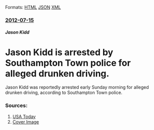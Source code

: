 
Formats: [HTML](/news/2012/07/15/jason-kidd-is-arrested-by-southampton-town-police-for-alleged-drunken-driving.html)  [JSON](/news/2012/07/15/jason-kidd-is-arrested-by-southampton-town-police-for-alleged-drunken-driving.json)  [XML](/news/2012/07/15/jason-kidd-is-arrested-by-southampton-town-police-for-alleged-drunken-driving.xml)  

### [2012-07-15](/news/2012/07/15/index.md)

##### Jason Kidd
# Jason Kidd is arrested by Southampton Town police for alleged drunken driving. 

Jason Kidd was reportedly arrested early Sunday morning for alleged drunken driving, according to Southampton Town police. 


### Sources:

1. [USA Today](http://content.usatoday.com/communities/gameon/post/2012/07/knicks-jason-kidd-arrested-on-dui-charges-at-the-hamptons/1)
1. [Cover Image](http://i.usatoday.net/communitymanager/_photos/game-on/2012/07/16/Kiddx-wide-community.jpg)

